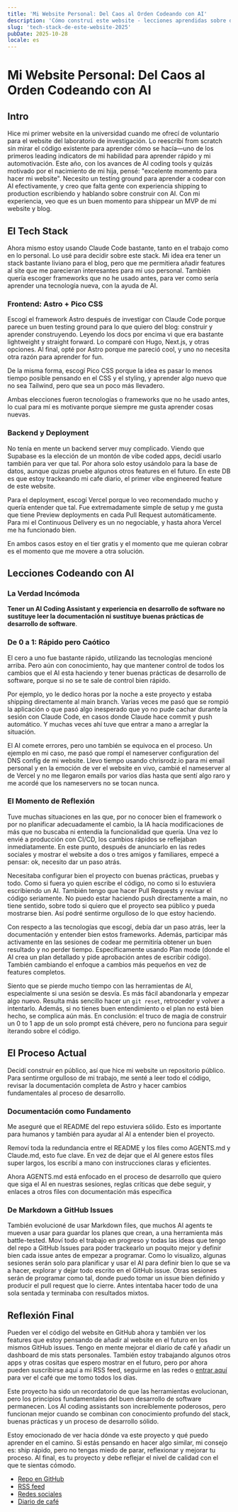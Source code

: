 ```yaml
---
title: 'Mi Website Personal: Del Caos al Orden Codeando con AI'
description: 'Cómo construí este website - lecciones aprendidas sobre desarrollo con AI y la importancia de las buenas prácticas de desarrollo de software'
slug: 'tech-stack-de-este-website-2025'
pubDate: 2025-10-28
locale: es
---
```


# Mi Website Personal: Del Caos al Orden Codeando con AI

## Intro

Hice mi primer website en la universidad cuando me ofrecí de voluntario para el website del laboratorio de investigación. Lo reescribí from scratch sin mirar el código existente para aprender cómo se hacía—uno de los primeros leading indicators de mi habilidad para aprender rápido y mi automotivación. Este año, con los avances de AI coding tools y quizás motivado por el nacimiento de mi hija, pensé: "excelente momento para hacer mi website". Necesito un testing ground para aprender a codear con AI efectivamente, y creo que falta gente con experiencia shipping to production escribiendo y hablando sobre construir con AI. Con mi experiencia, veo que es un buen momento para shippear un MVP de mi website y blog.

## El Tech Stack

Ahora mismo estoy usando Claude Code bastante, tanto en el trabajo como en lo personal. Lo usé para decidir sobre este stack. Mi idea era tener un stack bastante liviano para el blog, pero que me permitiera añadir features al site que me parecieran interesantes para mi uso personal. También quería escoger frameworks que no he usado antes, para ver como sería aprender una tecnología nueva, con la ayuda de AI.

### Frontend: Astro + Pico CSS

Escogí el framework Astro después de investigar con Claude Code porque parece un buen testing ground para lo que quiero del blog: construir y aprender construyendo. Leyendo los docs por encima vi que era bastante lightweight y straight forward. Lo comparé con Hugo, Next.js, y otras opciones. Al final, opté por Astro porque me pareció cool, y uno no necesita otra razón para aprender for fun.

De la misma forma, escogí Pico CSS porque la idea es pasar lo menos tiempo posible pensando en el CSS y el styling, y aprender algo nuevo que no sea Tailwind, pero que sea un poco más llevadero.

Ambas elecciones fueron tecnologías o frameworks que no he usado antes, lo cual para mí es motivante porque siempre me gusta aprender cosas nuevas.

### Backend y Deployment

No tenía en mente un backend server muy complicado. Viendo que Supabase es la elección de un montón de vibe coded apps, decidí usarlo también para ver que tal. Por ahora solo estoy usándolo para la base de datos, aunque quizas pruebe algunos otros features en el futuro. En este DB es que estoy trackeando mi cafe diario, el primer vibe engineered feature de este website.

Para el deployment, escogí Vercel porque lo veo recomendado mucho y quería entender que tal. Fue extremadamente simple de setup y me gusta que tiene Preview deployments en cada Pull Request automáticamente. Para mi el Continuous Delivery es un no negociable, y hasta ahora Vercel me ha funcionado bien.

En ambos casos estoy en el tier gratis y el momento que me quieran cobrar es el momento que me movere a otra solución.

## Lecciones Codeando con AI

### La Verdad Incómoda

**Tener un AI Coding Assistant y experiencia en desarrollo de software no sustituye leer la documentación ni sustituye buenas prácticas de desarrollo de software**.

### De 0 a 1: Rápido pero Caótico

El cero a uno fue bastante rápido, utilizando las tecnologías mencioné arriba. Pero aún con conocimiento, hay que mantener control de todos los cambios que el AI esta haciendo y tener buenas prácticas de desarrollo de software, porque si no se te sale de control bien rápido.

Por ejemplo, yo le dedico horas por la noche a este proyecto y estaba shipping directamente al main branch. Varias veces me pasó que se rompió la aplicación o que pasó algo inesperado que yo no pude cachar durante la sesión con Claude Code, en casos donde Claude hace commit y push automático. Y muchas veces ahí tuve que entrar a mano a arreglar la situación.

El AI comete errores, pero uno también se equivoca en el proceso. Un ejemplo en mi caso, me pasó que rompí el nameserver configuration del DNS config de mi website. Llevo tiempo usando chrisrodz.io para mi email personal y en la emoción de ver el website en vivo, cambié el nameserver al de Vercel y no me llegaron emails por varios días hasta que sentí algo raro y me acordé que los nameservers no se tocan nunca.

### El Momento de Reflexión

Tuve muchas situaciones en las que, por no conocer bien el framework o por no planificar adecuadamente el cambio, la IA hacía modificaciones de más que no buscaba ni entendía la funcionalidad que quería. Una vez lo envié a producción con CI/CD, los cambios rápidos se reflejaban inmediatamente. En este punto, después de anunciarlo en las redes sociales y mostrar el website a dos o tres amigos y familiares, empecé a pensar: ok, necesito dar un paso atrás.

Necesitaba configurar bien el proyecto con buenas prácticas, pruebas y todo. Como si fuera yo quien escribe el código, no como si lo estuviera escribiendo un AI. También tengo que hacer Pull Requests y revisar el código seriamente. No puedo estar haciendo push directamente a main, no tiene sentido, sobre todo si quiero que el proyecto sea público y pueda mostrarse bien. Así podré sentirme orgulloso de lo que estoy haciendo.

Con respecto a las tecnologías que escogí, debía dar un paso atrás, leer la documentación y entender bien estos frameworks. Además, participar más activamente en las sesiones de codear me permitiría obtener un buen resultado y no perder tiempo. Específicamente usando Plan mode (donde el AI crea un plan detallado y pide aprobación antes de escribir código). También cambiando el enfoque a cambios más pequeños en vez de features completos.

Siento que se pierde mucho tiempo con las herramientas de AI, especialmente si una sesión se desvía. Es más fácil abandonarla y empezar algo nuevo. Resulta más sencillo hacer un `git reset`, retroceder y volver a intentarlo. Además, si no tienes buen entendimiento o el plan no está bien hecho, se complica aún más. En conclusión: el truco de magia de construir un 0 to 1 app de un solo prompt está chévere, pero no funciona para seguir iterando sobre el código.

## El Proceso Actual

Decidí construir en público, así que hice mi website un repositorio público. Para sentirme orgulloso de mi trabajo, me senté a leer todo el código, revisar la documentación completa de Astro y hacer cambios fundamentales al proceso de desarrollo.

### Documentación como Fundamento

Me aseguré que el README del repo estuviera sólido. Esto es importante para humanos y también para ayudar al AI a entender bien el proyecto.

Removí toda la redundancia entre el README y los files como AGENTS.md y Claude.md, esto fue clave. En vez de dejar que el AI genere estos files super largos, los escribí a mano con instrucciones claras y eficientes.

Ahora AGENTS.md está enfocado en el proceso de desarrollo que quiero que siga el AI en nuestras sesiones, reglas críticas que debe seguir, y enlaces a otros files con documentación más específica

### De Markdown a GitHub Issues

También evolucioné de usar Markdown files, que muchos AI agents te mueven a usar para guardar los planes que crean, a una herramienta más battle-tested. Moví todo el trabajo en progreso y todas las ideas que tengo del repo a GitHub Issues para poder trackearlo un poquito mejor y definir bien cada issue antes de empezar a programar. Como lo visualizo, algunas sesiones serán solo para planificar y usar el AI para definir bien lo que se va a hacer, explorar y dejar todo escrito en el GitHub issue. Otras sesiones serán de programar como tal, donde puedo tomar un issue bien definido y producir el pull request que lo cierre. Antes intentaba hacer todo de una sola sentada y terminaba con resultados mixtos.

## Reflexión Final

Pueden ver el código del website en GitHub ahora y también ver los features que estoy pensando de añadir al website en el futuro en los mismos GitHub issues. Tengo en mente mejorar el diario de café y añadir un dashboard de mis stats personales. También estoy trabajando algunos otros apps y otras cositas que espero mostrar en el futuro, pero por ahora pueden suscribirse aquí a mi RSS feed, seguirme en las redes o [entrar aquí](https://chrisrodz.io/cafe) para ver el café que me tomo todos los días.

Este proyecto ha sido un recordatorio de que las herramientas evolucionan, pero los principios fundamentales del buen desarrollo de software permanecen. Los AI coding assistants son increíblemente poderosos, pero funcionan mejor cuando se combinan con conocimiento profundo del stack, buenas prácticas y un proceso de desarrollo sólido.

Estoy emocionado de ver hacia dónde va este proyecto y qué puedo aprender en el camino. Si estás pensando en hacer algo similar, mi consejo es: ship rápido, pero no tengas miedo de parar, reflexionar y mejorar tu proceso. Al final, es tu proyecto y debe reflejar el nivel de calidad con el que te sientas cómodo.

- [Repo en GitHub](https://github.com/chrisrodz/chrisrodz.io)
- [RSS feed](https://chrisrodz.io/rss.xml)
- [Redes sociales](https://x.com/chrisrodz35)
- [Diario de café](https://chrisrodz.io/cafe)
